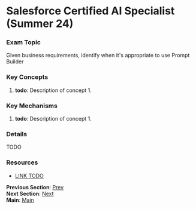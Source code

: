 # Salesforce Certified AI Specialist (Summer 24)

### Exam Topic
Given business requirements, identify when it's appropriate to use Prompt Builder

### Key Concepts
1. **todo**: Description of concept 1.

### Key Mechanisms
1. **todo**: Description of concept 1.

### Details

TODO



### Resources
- [LINK TODO](URL)

**Previous Section**: [Prev](./2.2.md)<br />
**Next Section**: [Next](./3.2.md)<br />
**Main**: [Main](../README.md)